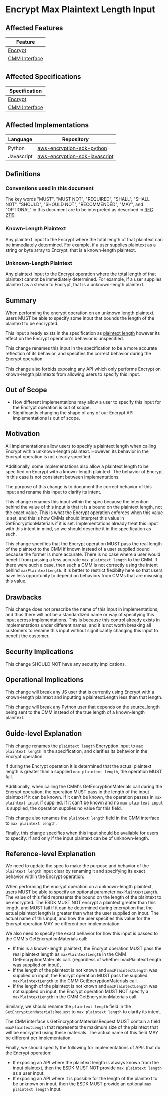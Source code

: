 [//]: # "Copyright Amazon.com Inc. or its affiliates. All Rights Reserved."
[//]: # "SPDX-License-Identifier: CC-BY-SA-4.0"

# Encrypt Max Plaintext Length Input

## Affected Features

| Feature                                           |
| ------------------------------------------------- |
| [Encrypt](../../client-apis/encrypt.md)           |
| [CMM Interface](../../framework/cmm-interface.md) |

## Affected Specifications

| Specification                                     |
| ------------------------------------------------- |
| [Encrypt](../../client-apis/encrypt.md)           |
| [CMM Interface](../../framework/cmm-interface.md) |

## Affected Implementations

| Language   | Repository                                                                            |
| ---------- | ------------------------------------------------------------------------------------- |
| Python     | [aws-encryption-sdk-python](https://github.com/aws/aws-encryption-sdk-python)         |
| Javascript | [aws-encryption-sdk-javascript](https://github.com/aws/aws-encryption-sdk-javascript) |

## Definitions

### Conventions used in this document

The key words
"MUST", "MUST NOT", "REQUIRED", "SHALL", "SHALL NOT",
"SHOULD", "SHOULD NOT", "RECOMMENDED", "MAY", and "OPTIONAL"
in this document are to be interpreted as described in
[RFC 2119](https://tools.ietf.org/html/rfc2119).

### Known-Length Plaintext

Any plaintext input to the Encrypt where the total length of that plaintext
can be immediately determined.
For example, if a user supplies plaintext as a string or byte array to Encrypt,
that is a known-length plaintext.

### Unknown-Length Plaintext

Any plaintext input to the Encrypt operation where the total length of that plaintext
cannot be immediately determined.
For example, if a user supplies plaintext as a stream to Encrypt,
that is a unknown-length plaintext.

## Summary

When performing the encrypt operation on an unknown length plaintext,
users MUST be able to specify some input that bounds the length of the plaintext to be encrypted.

This input already exists in the specification as [plaintext length](../../client-apis/encrypt.md#plaintext-length)
however its effect on the Encrypt operation's behavior is unspecified.

This change renames this input in the specification
to be a more accurate reflection of its behavior,
and specifies the correct behavior during the Encrypt operation.

This change also forbids exposing any API which only performs Encrypt on known-length plaintexts
from allowing users to specify this input.

## Out of Scope

- How different implementations may allow a user to specify this input for the Encrypt operation
  is out of scope.
- Significantly changing the shape of any of our Encrypt API implementations is out of scope.

## Motivation

All implementations allow users to specify a plaintext length when calling Encrypt with a
unknown-length plaintext.
However, its behavior in the Encrypt operation is not clearly specified.

Additionally, some implementations also allow a plaintext length to be specified on Encrypt with a
known-length plaintext.
The behavior of Encrypt in this case is not consistent between implementations.

The purpose of this change is to document the correct behavior of this input and
rename this input to clarify its intent.

This change renames this input within the spec because
the intention behind the value of this input is that
it is a bound on the plaintext length,
not the exact value.
This is what the Encrypt operation enforces when this value is set,
and this is how CMMs should interpret this value in GetEncryptionMaterials if it is set.
Implementations already treat this input with this intent in mind,
so we should describe it in the specification as such.

This change specifies that the Encrypt operation MUST pass the real length of the plaintext
to the CMM if known instead of a user supplied bound because the former is more accurate.
There is no case where a user would benefit from passing
a less accurate `max plaintext length` to the CMM.
If there were such a case,
then such a CMM is not correctly using the intent behind `maxPlaintextLength`.
It is better to restrict flexibilty here so that users have less opportunity
to depend on behaviors from CMMs that are misusing this value.

## Drawbacks

This change does not prescribe the name of this input in implementations,
and thus there will not be a standardized name or way of specifying this input across implementations.
This is because this control already exists in implementations under different names,
and it is not worth breaking all customers to rename this input
without significantly changing this input to benefit the customer.

## Security Implications

This change SHOULD NOT have any security implications.

## Operational Implications

This change will break any JS user that is currently using Encrypt with a known-length plaintext
and inputting a plaintextLength less than that length.

This change will break any Python user that depends on the source_length being sent to the
CMM instead of the true length of a known-length plaintext.

## Guide-level Explanation

This change renames the `plaintext length` Encryption input to `max plaintext length` in the specification,
and clarifies its behavior in the Encrypt operation.

If during the Encrypt operation it is determined that
the actual plaintext length is greater than a supplied `max plaintext length`,
the operation MUST fail.

Additionally, when calling the CMM's GetEncryptionMaterials call during the Encrypt operation,
the operation MUST pass in the length of the input plaintext if it can be known.
If it can't be known, the operation passes in `max plaintext input` if supplied.
If it can't be known and no `max plaintext input` is supplied, the operation supplies no value for
this field.

This change also renames the `plaintext length` field in the CMM interface to `max plaintext length`.

Finally, this change specifies when this input should be available for users to specify:
if and only if the input plaintext can be of unknown-length.

## Reference-level Explanation

We need to update the spec to make the purpose and behavior of the `plaintext length` input clear
by renaming it and specifying its exact behavior within the Encrypt operation:

When performing the encrypt operation on a unknown-length plaintext,
users MUST be able to specify an optional parameter `maxPlaintextLength`.
The value of this field represents the bound on the length of the plaintext to be encrypted.
The ESDK MUST NOT encrypt a plaintext greater than this length,
and MUST fail if it can be determined during encryption that the actual plaintext length
is greater than what the user supplied on input.
The actual name of this input, and how the user specifies this value for the Encrypt operation
MAY be different per implementation.

We also need to specify the exact behavior for how this input is passed to the CMM's GetEncryptionMaterials call:

- If this is a known-length plaintext,
  the Encrypt operation MUST pass the real plaintext length as
  `maxPlaintextLength` in the CMM GetEncryptionMaterials call.
  (regardless of whether maxPlaintextLength was supplied on input),
- If the length of the plaintext is not known and `maxPlaintextLength` was supplied on input,
  the Encrypt operation MUST pass the supplied `maxPlaintextLength`
  to the CMM GetEncryptionMaterials call.
- If the length of the plaintext is not known and `maxPlaintextLength` was not supplied on input,
  the Encrypt operation MUST NOT specify a `maxPlaintextLength`
  in the CMM GetEncryptionMaterials call.

Similarly, we should rename the `plaintext length` field in the `GetEncryptionMaterialsRequest`
to `max plaintext length` to clarify its intent.

The CMM interface's GetEncryptionMaterialsRequest MUST contain a field `maxPlaintextLength`
that represents the maximum size of the plaintext that will be encrypted using these materials.
The actual name of this field MAY be different per implementation.

Finally, we should specify the following for implementations of APIs that do the Encrypt operation:

- If exposing an API where the plaintext length is always known from the input plaintext,
  then the ESDK MUST NOT provide `max plaintext length` as a user input.
- If exposing an API where it is possible for the length of the plaintext to be unknown on input,
  then the ESDK MUST provide an optional `max plaintext length` input.
